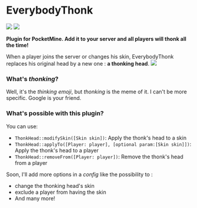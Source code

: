 # EverybodyThonk

[![](https://poggit.pmmp.io/shield.state/EverybodyThonk)](https://poggit.pmmp.io/p/EverybodyThonk) [![](https://poggit.pmmp.io/shield.api/EverybodyThonk)](https://poggit.pmmp.io/p/EverybodyThonk)

**Plugin for PocketMine. Add it to your server and all players will thonk all the time!**

When a player joins the server or changes his skin, EverybodyThonk replaces his original head by a new one : **a thonking head**. ![](https://camo.githubusercontent.com/eb4b157b06ba5c20f34699455d507c1334ec543e/68747470733a2f2f696d6167652e6e6f656c736861636b2e636f6d2f66696368696572732f323031382f33312f352f313533333330343230312d636170747572652d642d656372616e2d323031382d30382d30332d612d31352d34392d34312e706e67)

### What's *thonking*?
Well, it's the *thinking emoji*, but *thonking* is the meme of it. I can't be more specific. Google is your friend.

### What's possible with this plugin?
You can use: 
- `ThonkHead::modifySkin([Skin skin])`: Apply the thonk's head to a skin
- `ThonkHead::applyTo([Player: player], [optional param:[Skin skin]])`: Apply the thonk's head to a player
- `ThonkHead::removeFrom([Player: player])`: Remove the thonk's head from a player

Soon, I'll add more options in a *config* like the possibility to : 
- change the thonking head's skin
- exclude a player from having the skin
- And many more!
